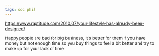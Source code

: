 ```yaml
---
tags: soc phil
---
```


<https://www.raptitude.com/2010/07/your-lifestyle-has-already-been-designed/>

Happy people are bad for big business, it's better for them if you have money but not enough time so you buy things to feel a bit better and try to make up for your lack of time 

